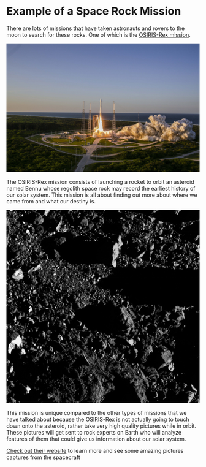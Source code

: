 # Example of a Space Rock Mission

There are lots of missions that have taken astronauts and rovers to the moon to search for these rocks. One of which is the [OSIRIS-Rex mission](https://www.asteroidmission.org/objectives/).

![OSIRIS-Rex launch](..\Media\osiris-rex-launch.jpg)

The OSIRIS-Rex mission consists of launching a rocket to orbit an asteroid named Bennu whose regolith space rock may record the earliest history of our solar system. This mission is all about finding out more about where we came from and what our destiny is.

![OSIRIS-Rex patches of fine-grain regolith](..\Media\osiris-rex-regolith.png)

This mission is unique compared to the other types of missions that we have talked about because the OSIRIS-Rex is not actually going to touch down onto the asteroid, rather take very high quality pictures while in orbit. These pictures will get sent to rock experts on Earth who will analyze features of them that could give us information about our solar system.

[Check out their website](https://www.asteroidmission.org/galleries/) to learn more and see some amazing pictures captures from the spacecraft
